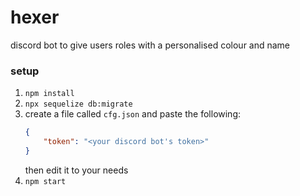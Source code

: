 # hexer
discord bot to give users roles with a personalised colour and name

### setup
1. `npm install`
2. `npx sequelize db:migrate`
3. create a file called `cfg.json` and paste the following:
    ```json
    {
        "token": "<your discord bot's token>"
    }
    ```
    then edit it to your needs
4. `npm start`